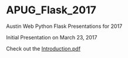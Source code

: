 # APUG_Flask_2017
Austin Web Python Flask Presentations for 2017

Initial Presentation on March 23, 2017

Check out the [Introduction.pdf](https://github.com/apug-flask-2017/APUG_Flask_2017/Introduction.pdf)


